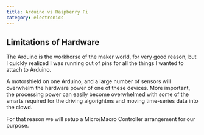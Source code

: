 ```yaml
---
title: Arduino vs Raspberry Pi
category: electronics
---
```


## Limitations of Hardware 

The Arduino is the workhorse of the maker world, for very good reason,
but I quickly realized I was running out of pins for all the things I
wanted to attach to Arduino.

A motorshield on one Arduino, and a large number of sensors will
overwhelm the hardware power of one of these devices.  More important,
the processing power can easily become overwhelmed with some of the
smarts required for the driving algorightms and moving time-series
data into the clowd.

For that reason we will setup a Micro/Macro Controller arrangement for
our purpose.


